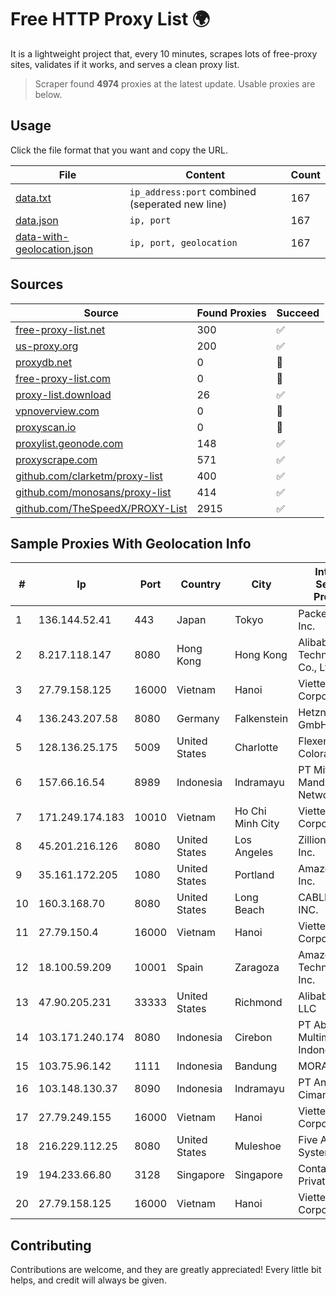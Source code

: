 
# Free HTTP Proxy List 🌍

It is a lightweight project that, every 10 minutes, scrapes lots of free-proxy sites, validates if it works, and serves a clean proxy list.


> Scraper found **4974** proxies at the latest update. Usable proxies are below.

## Usage

Click the file format that you want and copy the URL.


|File|Content|Count|
|----|-------|-----|
|[data.txt](https://raw.githubusercontent.com/themiralay/Proxy-List-World/master/data.txt)|`ip_address:port` combined (seperated new line)|167|
|[data.json](https://raw.githubusercontent.com/themiralay/Proxy-List-World/master/data.json)|`ip, port`|167|
|[data-with-geolocation.json](https://raw.githubusercontent.com/themiralay/Proxy-List-World/master/data-with-geolocation.json)|`ip, port, geolocation`|167|

## Sources

|Source|Found Proxies|Succeed|
|------|-------------|-------|
|[free-proxy-list.net](https://free-proxy-list.net)|300|✅|
|[us-proxy.org](https://www.us-proxy.org)|200|✅|
|[proxydb.net](http://proxydb.net)|0|🚫|
|[free-proxy-list.com](https://free-proxy-list.com/?page=&port=&type%5B%5D=http&type%5B%5D=https&up_time=0&search=Search)|0|🚫|
|[proxy-list.download](https://www.proxy-list.download/HTTP)|26|✅|
|[vpnoverview.com](https://vpnoverview.com/privacy/anonymous-browsing/free-proxy-servers)|0|🚫|
|[proxyscan.io](https://www.proxyscan.io)|0|🚫|
|[proxylist.geonode.com](https://proxylist.geonode.com/api/proxy-list?limit=300&page=1&sort_by=lastChecked&sort_type=desc&protocols=http,https)|148|✅|
|[proxyscrape.com](https://api.proxyscrape.com/v2/?request=displayproxies&protocol=http&timeout=10000&country=all&ssl=all&anonymity=all)|571|✅|
|[github.com/clarketm/proxy-list](https://raw.githubusercontent.com/clarketm/proxy-list/master/proxy-list-raw.txt)|400|✅|
|[github.com/monosans/proxy-list](https://raw.githubusercontent.com/monosans/proxy-list/main/proxies/http.txt)|414|✅|
|[github.com/TheSpeedX/PROXY-List](https://raw.githubusercontent.com/TheSpeedX/PROXY-List/master/http.txt)|2915|✅|


## Sample Proxies With Geolocation Info

|#|Ip|Port|Country|City|Internet Service Provider|
|-|--|----|-------|----|-------------------------|
|1|136.144.52.41|443|Japan|Tokyo|Packet Host, Inc.|
|2|8.217.118.147|8080|Hong Kong|Hong Kong|Alibaba (US) Technology Co., Ltd.|
|3|27.79.158.125|16000|Vietnam|Hanoi|Viettel Corporation|
|4|136.243.207.58|8080|Germany|Falkenstein|Hetzner Online GmbH|
|5|128.136.25.175|5009|United States|Charlotte|Flexential Colorado Corp.|
|6|157.66.16.54|8989|Indonesia|Indramayu|PT Mitra Mandiri Network|
|7|171.249.174.183|10010|Vietnam|Ho Chi Minh City|Viettel Corporation|
|8|45.201.216.126|8080|United States|Los Angeles|Zillion Network Inc.|
|9|35.161.172.205|1080|United States|Portland|Amazon.com, Inc.|
|10|160.3.168.70|8080|United States|Long Beach|CABLE ONE, INC.|
|11|27.79.150.4|16000|Vietnam|Hanoi|Viettel Corporation|
|12|18.100.59.209|10001|Spain|Zaragoza|Amazon Technologies Inc.|
|13|47.90.205.231|33333|United States|Richmond|Alibaba.com LLC|
|14|103.171.240.174|8080|Indonesia|Cirebon|PT Abs Multimedia Indonesia|
|15|103.75.96.142|1111|Indonesia|Bandung|MORATELINDO|
|16|103.148.130.37|8090|Indonesia|Indramayu|PT Anugerah Cimanuk Raya|
|17|27.79.249.155|16000|Vietnam|Hanoi|Viettel Corporation|
|18|216.229.112.25|8080|United States|Muleshoe|Five Area Systems, LLC|
|19|194.233.66.80|3128|Singapore|Singapore|Contabo Asia Private Limited|
|20|27.79.158.125|16000|Vietnam|Hanoi|Viettel Corporation|



## Contributing

Contributions are welcome, and they are greatly appreciated! Every
little bit helps, and credit will always be given.

